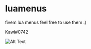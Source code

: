 # luamenus

fivem lua menus feel free to use them :)

Kawi#0742

![Alt Text](https://tenor.com/view/fivem-cheat-eulen-cheats-eulencheatscom-fivem-roleplay-gif-19018879.gif)
